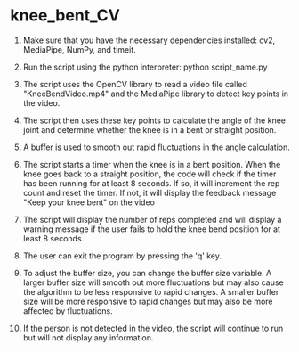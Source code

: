 # knee_bent_CV


1.	Make sure that you have the necessary dependencies installed: cv2, MediaPipe, NumPy, and timeit.

2.	Run the script using the python interpreter: python script_name.py

3.	The script uses the OpenCV library to read a video file called "KneeBendVideo.mp4" and the MediaPipe library to detect key points in the video.

4.	The script then uses these key points to calculate the angle of the knee joint and determine whether the knee is in a bent or straight position.

5.	A buffer is used to smooth out rapid fluctuations in the angle calculation.

6.	The script starts a timer when the knee is in a bent position. When the knee goes back to a straight position, the code will check if the timer has been running for at least 8 seconds. If so, it will increment the rep count and reset the timer. If not, it will display the feedback message "Keep your knee bent" on the video

7.	The script will display the number of reps completed and will display a warning message if the user fails to hold the knee bend position for at least 8 seconds.

8.	The user can exit the program by pressing the 'q' key.

9.	To adjust the buffer size, you can change the buffer size variable. A larger buffer size will smooth out more fluctuations but may also cause the algorithm to be less responsive to rapid changes. A smaller buffer size will be more responsive to rapid changes but may also be more affected by fluctuations.

10.	If the person is not detected in the video, the script will continue to run but will not display any information.
